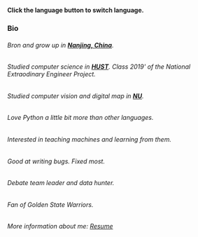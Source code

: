 **Click the language button to switch language.**

<!-- ### Contact
<i class='fab fa-github'></i> -->

### Bio
###### Bron and grow up in [**Nanjing, China**](https://en.wikipedia.org/wiki/Nanjing).<br>
###### Studied computer science in [**HUST**](http://english.hust.edu.cn/). Class 2019' of the National Extraodinary Engineer Project.<br>
###### Studied computer vision and digital map in [**NU**](https://www.northwestern.edu/).<br>
###### Love Python a little bit more than other languages. 
###### Interested in teaching machines and learning from them.<br>
###### Good at writing bugs. Fixed most.<br>
###### Debate team leader and data hunter.<br>
###### Fan of Golden State Warriors.<br>
###### More information about me: [Resume](https://drive.google.com/file/d/1c8qY1VKjlx-59TxrYcTYUvzuvvY8N5cy/view?usp=sharing)